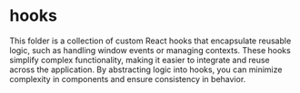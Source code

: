 # hooks

This folder is a collection of custom React hooks that encapsulate reusable logic, such as handling window events or managing contexts. These hooks simplify complex functionality, making it easier to integrate and reuse across the application. By abstracting logic into hooks, you can minimize complexity in components and ensure consistency in behavior.
